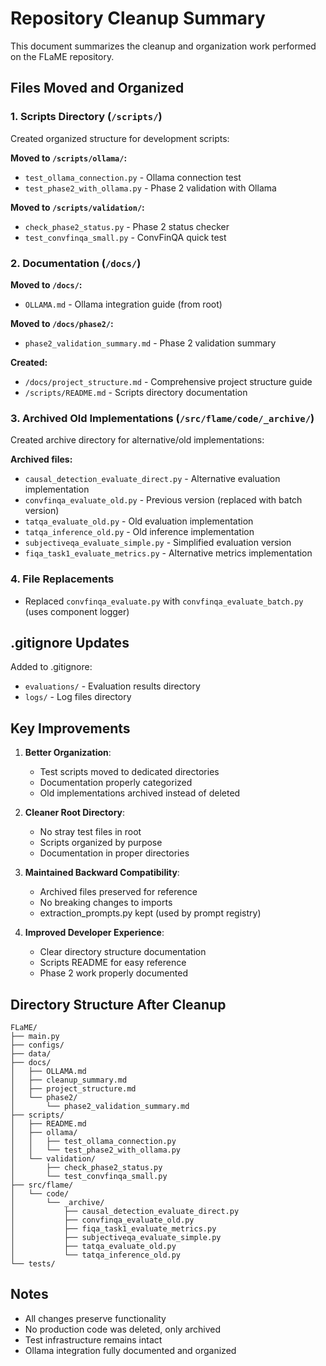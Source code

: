# Repository Cleanup Summary

This document summarizes the cleanup and organization work performed on the FLaME repository.

## Files Moved and Organized

### 1. Scripts Directory (`/scripts/`)
Created organized structure for development scripts:

**Moved to `/scripts/ollama/`:**
- `test_ollama_connection.py` - Ollama connection test
- `test_phase2_with_ollama.py` - Phase 2 validation with Ollama

**Moved to `/scripts/validation/`:**
- `check_phase2_status.py` - Phase 2 status checker
- `test_convfinqa_small.py` - ConvFinQA quick test

### 2. Documentation (`/docs/`)
**Moved to `/docs/`:**
- `OLLAMA.md` - Ollama integration guide (from root)

**Moved to `/docs/phase2/`:**
- `phase2_validation_summary.md` - Phase 2 validation summary

**Created:**
- `/docs/project_structure.md` - Comprehensive project structure guide
- `/scripts/README.md` - Scripts directory documentation

### 3. Archived Old Implementations (`/src/flame/code/_archive/`)
Created archive directory for alternative/old implementations:

**Archived files:**
- `causal_detection_evaluate_direct.py` - Alternative evaluation implementation
- `convfinqa_evaluate_old.py` - Previous version (replaced with batch version)
- `tatqa_evaluate_old.py` - Old evaluation implementation
- `tatqa_inference_old.py` - Old inference implementation
- `subjectiveqa_evaluate_simple.py` - Simplified evaluation version
- `fiqa_task1_evaluate_metrics.py` - Alternative metrics implementation

### 4. File Replacements
- Replaced `convfinqa_evaluate.py` with `convfinqa_evaluate_batch.py` (uses component logger)

## .gitignore Updates
Added to .gitignore:
- `evaluations/` - Evaluation results directory
- `logs/` - Log files directory

## Key Improvements

1. **Better Organization**: 
   - Test scripts moved to dedicated directories
   - Documentation properly categorized
   - Old implementations archived instead of deleted

2. **Cleaner Root Directory**:
   - No stray test files in root
   - Scripts organized by purpose
   - Documentation in proper directories

3. **Maintained Backward Compatibility**:
   - Archived files preserved for reference
   - No breaking changes to imports
   - extraction_prompts.py kept (used by prompt registry)

4. **Improved Developer Experience**:
   - Clear directory structure documentation
   - Scripts README for easy reference
   - Phase 2 work properly documented

## Directory Structure After Cleanup

```
FLaME/
├── main.py
├── configs/
├── data/
├── docs/
│   ├── OLLAMA.md
│   ├── cleanup_summary.md
│   ├── project_structure.md
│   └── phase2/
│       └── phase2_validation_summary.md
├── scripts/
│   ├── README.md
│   ├── ollama/
│   │   ├── test_ollama_connection.py
│   │   └── test_phase2_with_ollama.py
│   └── validation/
│       ├── check_phase2_status.py
│       └── test_convfinqa_small.py
├── src/flame/
│   └── code/
│       └── _archive/
│           ├── causal_detection_evaluate_direct.py
│           ├── convfinqa_evaluate_old.py
│           ├── fiqa_task1_evaluate_metrics.py
│           ├── subjectiveqa_evaluate_simple.py
│           ├── tatqa_evaluate_old.py
│           └── tatqa_inference_old.py
└── tests/
```

## Notes
- All changes preserve functionality
- No production code was deleted, only archived
- Test infrastructure remains intact
- Ollama integration fully documented and organized